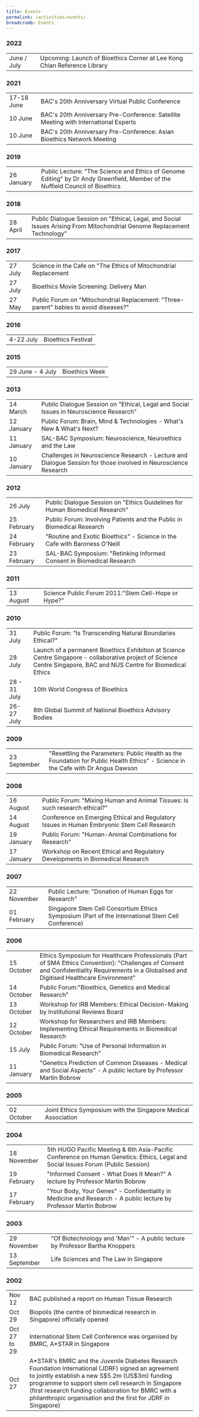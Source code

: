 ```yaml
---
title: Events
permalink: /activities/events/
breadcrumb: Events
---
```

### **2022**
<table class="table-v">
	<tr>
		<td>June / July</td>
		<td>Upcoming: Launch of Bioethics Corner at Lee Kong Chian Reference Library</td>
	</tr>
	</table>


### **2021**

<table class="table-v">
	<tr>
		<td>17-18 June</td>
		<td>BAC's 20th Anniversary Virtual Public Conference</td>
	</tr>
	<tr>
		<td>10 June</td>
		<td>BAC's 20th Anniversary Pre-Conference: Satellite Meeting with International Experts</td>
	</tr>
	<tr>
		<td>10 June</td>
		<td>BAC's 20th Anniversary Pre-Conference: Asian Bioethics Network Meeting</td>
	</tr>
	</table>
	

### **2019**

<table class="table-v">
  <tr>
    <td>26 January</td>
    <td>Public Lecture: "The Science and Ethics of Genome Editing" by Dr Andy Greenfield, Member of the Nuffield Council of Bioethics</td>
  </tr>
</table>

### **2018**

<table class="table-v">
  <tr>
    <td>28 April</td>
    <td>Public Dialogue Session on "Ethical, Legal, and Social Issues Arising From Mitochondrial Genome Replacement Technology"</td>
  </tr>
</table>

### **2017**

<table class="table-v">
  <tr>
    <td>27 July</td>
    <td>Science in the Cafe on "The Ethics of Mitochondrial Replacement</td>
  </tr>
  <tr>
    <td>27 July</td>
    <td>Bioethics Movie Screening: Delivery Man</td>
  </tr>
  <tr>
    <td>27 May</td>
    <td>Public Forum on "Mitochondrial Replacement: "Three-parent" babies to avoid diseases?"</td>
  </tr>
</table>

### **2016**

<table class="table-v">
  <tr>
    <td>4-22 July</td>
    <td>Bioethics Festival</td>
  </tr>
</table>

### **2015**

<table class="table-v">
  <tr>
    <td>29 June - 4 July</td>
    <td>Bioethics Week</td>
  </tr>
</table>

### **2013**

<table class="table-v">
  <tr>
    <td>14 March</td>
    <td>Public Dialogue Session on "Ethical, Legal and Social Issues in Neuroscience Research"</td>
  </tr>
  <tr>
    <td>12 January</td>
    <td>Public Forum: Brain, Mind & Technologies - What's New & What's Next?</td>
  </tr>
  <tr>
    <td>11 January</td>
    <td>SAL-BAC Symposium: Neuroscience, Neuroethics and the Law</td>
  </tr>
  <tr>
    <td>10 January</td>
    <td>Challenges in Neuroscience Research - Lecture and Dialogue Session for those involved in Neuroscience Research</td>
  </tr>
</table>

### **2012**

<table class="table-v">
  <tr>
      <td>26 July</td>
    <td>Public Dialogue Session on "Ethics Guidelines for Human Biomedical Research"</td>
  </tr>
  <tr>
    <td>25 February</td>
    <td>Public Forum: Involving Patients and the Public in Biomedical Research</td>
  </tr>
  <tr>
    <td>24 February</td>
    <td>"Routine and Exotic Bioethics" - Science in the Cafe with Baroness O'Neill</td>
  </tr>
  <tr>
    <td>23 February</td>
    <td>SAL-BAC Symposium: "Retinking Informed Consent in Biomedical Research</td>
  </tr>
</table>

### **2011**

<table class="table-v">
  <tr>
    <td>13 August</td>
    <td>Science Public Forum 2011:"Stem Cell-Hope or Hype?"</td>
  </tr>
</table>

### **2010**

<table class="table-v">
  <tr>
      <td>31 July</td>
    <td>Public Forum: "Is Transcending Natural Boundaries Ethical?"</td>
  </tr>
  <tr>
    <td>28 July</td>
    <td>Launch of a permanent Bioethics Exhibition at Science Centre Singapore - collaborative project of Science Centre Singapore, BAC and NUS Centre for Biomedical Ethics</td>
  </tr>
  <tr>
    <td>28 - 31 July</td>
    <td>10th World Congress of Bioethics</td>
  </tr>
  <tr>
    <td>26-27 July</td>
    <td>8th Global Summit of National Bioethics Advisory Bodies</td>
  </tr>
</table>

### **2009**

<table class="table-v">
  <tr>
    <td>23 September</td>
    <td>"Resettling the Parameters: Public Health as the Foundation for Public Health Ethics" - Science in the Cafe with Dr Angus Dawson</td>
  </tr>
</table>

### **2008**

<table class="table-v">
  <tr>
      <td>16 August</td>
    <td>Public Forum: "Mixing Human and Animal Tissues: Is such research ethical?"</td>
  </tr>
  <tr>
    <td>14 August</td>
    <td>Conference on Emerging Ethical and Regulatory Issues in Human Embryonic Stem Cell Research</td>
  </tr>
  <tr>
    <td>19 January</td>
    <td>Public Forum: "Human-Animal Combinations for Research"</td>
  </tr>
  <tr>
    <td>17 January</td>
    <td>Workshop on Recent Ethical and Regulatory Developments in Biomedical Research</td>
  </tr>
</table>

### **2007**

<table class="table-v">
  <tr>
      <td>22 November</td>
    <td>Public Lecture: "Donation of Human Eggs for Research"</td>
  </tr>
  <tr>
    <td>01 February</td>
    <td>Singapore Stem Cell Consortium Ethics Symposium (Part of the International Stem Cell Conference)</td>
  </tr>
</table>

### **2006**

<table class="table-v">
  <tr>
      <td>15 October</td>
    <td>Ethics Symposium for Healthcare Professionals (Part of SMA Ethics Convention): "Challenges of Consent and Confidentiality Requirements in a Globalised and Digitised Healthcare Environment"</td>
  </tr>
  <tr>
    <td>14 October</td>
    <td>Public Forum:"Bioethics, Genetics and Medical Research"</td>
  </tr>
  <tr>
    <td>13 October</td>
    <td>Workshop for IRB Members: Ethical Decision-Making by Institutional Reviews Board</td>
  </tr>
  <tr>
    <td>12 October</td>
    <td>Workshop for Researchers and IRB Members: Implementing Ethical Requirements in Biomedical Research</td>
  </tr>
  <tr>
    <td>15 July</td>
    <td>Public Forum: "Use of Personal Information in Biomedical Research"</td>
  </tr>
   <tr>
    <td>11 January</td>
    <td>"Genetics Prediction of Common Diseases - Medical and Social Aspects" - A public lecture by Professor Martin Bobrow</td>
  </tr>
</table>

### **2005**

<table class="table-v">
  <tr>
    <td>02 October</td>
    <td>Joint Ethics Symposium with the Singapore Medical Association</td>
  </tr>
</table>

### **2004**

<table class="table-v">
  <tr>
    <td>18 November</td>
    <td>5th HUGO Pacific Meeting & 6th Asia-Pacific Conference on Human Genetics: Ethics, Legal and Social Issues Forum (Public Session)</td>
  </tr>
   <tr>
    <td>19 February</td>
    <td>"Informed Consent - What Does It Mean?" A lecture by Professor Martin Bobrow</td>
  </tr>
   <tr>
    <td>17 February</td>
    <td>"Your Body, Your Genes" - Confidentiality in Medicine and Research - A public lecture by Professor Martin Bobrow</td>
  </tr>
</table>

### **2003**

<table class="table-v">
  <tr>
    <td>29 November</td>
    <td>"Of Biotechnology and 'Man'" - A public lecture by Professor Bartha Knoppers</td>
  </tr>
   <tr>
    <td>13 September</td>
    <td>Life Sciences and The Law in Singapore</td>
  </tr>
</table>

### **2002**

<table class="table-v">
	<tr>
		<td>Nov 12</td>
		<td>BAC published a report on Human Tissue Research</td>
		<td></td>
	</tr>
	<tr>
		<td>Oct 29</td>
		<td>Biopolis (the centre of biomedical research in Singapore) officially opened</td>
		<td></td>
	</tr>
	<tr>
		<td>Oct 27 to 29</td>
		<td>International Stem Cell Conference was organised by BMRC, A*STAR in Singapore</td>
	</tr>
	<tr>
		<td>Oct 27</td>
		<td>A*STAR's BMRC and the Juvenile Diabetes Research Foundation International (JDRF) signed an agreement to jointly establish a new S$5.2m (US$3m) funding programme to support stem cell research in Singapore (first research funding collaboration for BMRC with a philanthropic organisation and the first for JDRF in Singapore)</td>
	</tr>
	<tr>